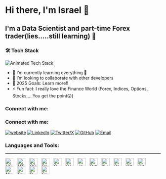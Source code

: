 # Hi there, I'm Israel 👋 

## I'm a Data Scientist and part-time Forex trader(lies.....still learning) 🤣

### 🛠️ Tech Stack  
<img src="https://readme-typing-svg.demolab.com?font=Fira+Code&pause=1000&color=38F7A7&width=435&lines=Python+%7C+Pandas+%7C+SQL;Data+Science+%7C+Machine+Learning;HTML+%7C+CSS+%7C+Bootstrap" alt="Animated Tech Stack" />

- 🌱 I’m currently learning everything 🤣
- 👯 I’m looking to collaborate with other developers
- 🥅 2025 Goals: Learn more!!
- ⚡ Fun fact: I really love the Finance World (Forex, Indices, Options, Stocks.....You get the point😜)


### Connect with me:

### Connect with me:

[![website](https://img.shields.io/badge/-Website-5865F2?style=flat-square&logo=internetexplorer&logoColor=white)](#gh-light-mode-only)
[![LinkedIn](https://img.shields.io/badge/-LinkedIn-0077B5?style=flat-square&logo=linkedin&logoColor=white)](https://www.linkedin.com/in/israel-fiyinfoluwa-92a043259)
[![Twitter/X](https://img.shields.io/badge/-Twitter/X-000000?style=flat-square&logo=x&logoColor=white)](https://x.com/fiyin_astute)
[![GitHub](https://img.shields.io/badge/-GitHub-181717?style=flat-square&logo=github&logoColor=white)](https://github.com/astuteIsrael)
[![Email](https://img.shields.io/badge/-Email-8B89CC?style=flat-square&logo=protonmail&logoColor=white)](mailto:israelfiyin28@gmail.com)

### Languages and Tools:

---

[<img align="left" alt="VS Code" width="26px" src="https://cdn.jsdelivr.net/gh/devicons/devicon/icons/vscode/vscode-original.svg" style="padding-right:10px;" />](#)
[<img align="left" alt="HTML5" width="26px" src="https://cdn.jsdelivr.net/gh/devicons/devicon/icons/html5/html5-original.svg" style="padding-right:10px;" />](#)
[<img align="left" alt="CSS3" width="26px" src="https://cdn.jsdelivr.net/gh/devicons/devicon/icons/css3/css3-original.svg" style="padding-right:10px;" />](#)
[<img align="left" alt="Bootstrap" width="26px" src="https://cdn.jsdelivr.net/gh/devicons/devicon/icons/bootstrap/bootstrap-original.svg" style="padding-right:10px;" />](#)
[<img align="left" alt="C" width="26px" src="https://cdn.jsdelivr.net/gh/devicons/devicon/icons/c/c-original.svg" style="padding-right:10px;" />](#)
[<img align="left" alt="C++" width="26px" src="https://cdn.jsdelivr.net/gh/devicons/devicon/icons/cplusplus/cplusplus-original.svg" style="padding-right:10px;" />](#)
[<img align="left" alt="Java" width="26px" src="https://cdn.jsdelivr.net/gh/devicons/devicon/icons/java/java-original.svg" style="padding-right:10px;" />](#)
[<img align="left" alt="Python" width="26px" src="https://cdn.jsdelivr.net/gh/devicons/devicon/icons/python/python-original.svg" style="padding-right:10px;" />](#)
[<img align="left" alt="NumPy" width="26px" src="https://cdn.jsdelivr.net/gh/devicons/devicon/icons/numpy/numpy-original.svg" style="padding-right:10px;" />](#)
[<img align="left" alt="Pandas" width="26px" src="https://cdn.jsdelivr.net/gh/devicons/devicon/icons/pandas/pandas-original.svg" style="padding-right:10px;" />](#)
[<img align="left" alt="Git" width="26px" src="https://cdn.jsdelivr.net/gh/devicons/devicon/icons/git/git-original.svg" style="padding-right:10px;" />](#)
[<img align="left" alt="GitHub" width="26px" src="https://user-images.githubusercontent.com/3369400/139447912-e0f43f33-6d9f-45f8-be46-2df5bbc91289.png" style="padding-right:10px;" />](https://github.com/astuteIsrael)
[<img align="left" alt="MySQL" width="26px" src="https://cdn.jsdelivr.net/gh/devicons/devicon/icons/mysql/mysql-original.svg" style="padding-right:10px;" />](#)
[<img align="left" alt="PostgreSQL" width="26px" src="https://cdn.jsdelivr.net/gh/devicons/devicon/icons/postgresql/postgresql-original.svg" style="padding-right:10px;" />](#)
[<img align="left" alt="R" width="26px" src="https://cdn.jsdelivr.net/gh/devicons/devicon/icons/r/r-original.svg" style="padding-right:10px;" />](#)
[<img align="left" alt="Seaborn" width="26px" src="https://seaborn.pydata.org/_static/logo-wide-lightbg.svg" style="padding-right:20px;" />](https://seaborn.pydata.org/)
<!-- [<img align="left" alt="BeautifulSoup" width="26px" src="https://www.crummy.com/software/BeautifulSoup/bs4/doc/_static/bs4.png" style="padding-right:10px;" />](https://www.crummy.com/software/BeautifulSoup/) -->
<!-- [<img align="left" alt="Matplotlib" width="26px" src="https://matplotlib.org/stable/_static/logo2_compressed.svg" style="padding-right:10px;" />](https://matplotlib.org/) -->

<br />
<br />
